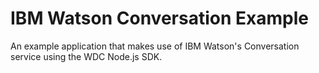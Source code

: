 # IBM Watson Conversation Example
An example application that makes use of IBM Watson's Conversation service using the WDC Node.js SDK.
